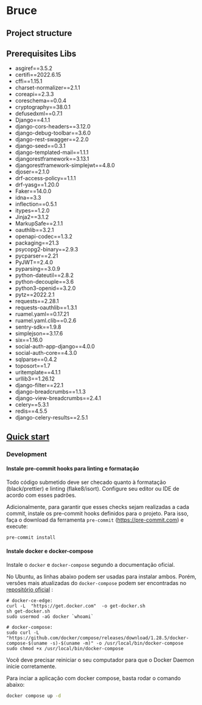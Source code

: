 # Bruce 

## Project structure

## Prerequisites Libs

- asgiref==3.5.2
- certifi==2022.6.15
- cffi==1.15.1
- charset-normalizer==2.1.1
- coreapi==2.3.3
- coreschema==0.0.4
- cryptography==38.0.1
- defusedxml==0.7.1
- Django==4.1.1
- django-cors-headers==3.12.0
- django-debug-toolbar==3.6.0
- django-rest-swagger==2.2.0
- django-seed==0.3.1
- django-templated-mail==1.1.1
- djangorestframework==3.13.1
- djangorestframework-simplejwt==4.8.0
- djoser==2.1.0
- drf-access-policy==1.1.1
- drf-yasg==1.20.0
- Faker==14.0.0
- idna==3.3
- inflection==0.5.1
- itypes==1.2.0
- Jinja2==3.1.2
- MarkupSafe==2.1.1
- oauthlib==3.2.1
- openapi-codec==1.3.2
- packaging==21.3
- psycopg2-binary==2.9.3
- pycparser==2.21
- PyJWT==2.4.0
- pyparsing==3.0.9
- python-dateutil==2.8.2
- python-decouple==3.6
- python3-openid==3.2.0
- pytz==2022.2.1
- requests==2.28.1
- requests-oauthlib==1.3.1
- ruamel.yaml==0.17.21
- ruamel.yaml.clib==0.2.6
- sentry-sdk==1.9.8
- simplejson==3.17.6
- six==1.16.0
- social-auth-app-django==4.0.0
- social-auth-core==4.3.0
- sqlparse==0.4.2
- toposort==1.7
- uritemplate==4.1.1
- urllib3==1.26.12
- django-filter==22.1
- django-breadcrumbs==1.1.3
- django-view-breadcrumbs==2.4.1
- celery==5.3.1
- redis==4.5.5
- django-celery-results==2.5.1



## [Quick start](#quickstart)


### Development

#### Instale pre-commit hooks para linting e formatação

Todo código submetido deve ser checado quanto à formatação (black/prettier) e linting (flake8/isort).
Configure seu editor ou IDE de acordo com esses padrões.

Adicionalmente, para garantir que esses checks sejam realizadas a cada commit, instale os pre-commit hooks definidos para o projeto.
Para isso, faça o download da ferramenta `pre-commit` (https://pre-commit.com) e execute:

```sh
pre-commit install
```

#### Instale docker e docker-compose

Instale o `docker` e `docker-compose` segundo a documentação oficial.

No Ubuntu, as linhas abaixo podem ser usadas para instalar ambos.
Porém, versões mais atualizadas do `docker-compose` podem ser encontradas no [repositório oficial](https://github.com/docker/compose) :

```
# docker-ce-edge:
curl -L  "https://get.docker.com"  -o get-docker.sh
sh get-docker.sh
sudo usermod -aG docker `whoami`

# docker-compose:
sudo curl -L "https://github.com/docker/compose/releases/download/1.28.5/docker-compose-$(uname -s)-$(uname -m)" -o /usr/local/bin/docker-compose
sudo chmod +x /usr/local/bin/docker-compose
```

Você deve precisar reiniciar o seu computador para que o Docker Daemon inicie corretamente.

Para inciar a aplicação com docker compose, basta rodar o comando abaixo:

```sh
docker compose up -d
```